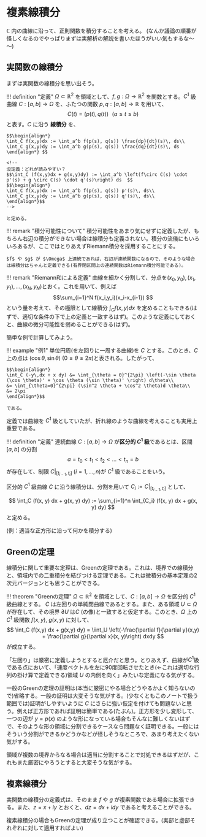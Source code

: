 # 複素線積分


$\mathbb{C}$ 内の曲線に沿って、正則関数を積分することを考える。
(なんか議論の順番が怪しくなるのでやっぱりまずは実解析の解説を書いたほうがいい気もするな～～)


## 実関数の線積分
まずは実関数の線積分を思い出そう。

!!! definition "定義"
    $\Omega \subset \mathbb{R}^2$ を領域として、$f, g: \Omega \to \mathbb{R}^2$ を関数とする。$C^1$ 級曲線 $C: [a,b] \to \Omega$ を、ふたつの関数 $p, q: [a,b] \to \mathbb{R}$ を用いて、
    $$C(t)=(p(t), q(t)) \,\,\,\,(a \leq t \leq b) $$
    と表す。$C$ に沿う **線積分** を、

    $$\begin{align*}
    \int_C f(x,y)dx := \int_a^b f(p(s), q(s)) \frac{dp}{dt}(s)\, ds\\
    \int_C g(x,y)dy := \int_a^b g(p(s), q(s)) \frac{dq}{dt}(s)\, ds
    \end{align*} $$

    <!--
    没定義：どれが読みやすい？
    $$\int_C (f(x,y)dx + g(x,y)dy) := \int_a^b \left(f\circ C(s) \cdot p'(s) + g \circ C(s) \cdot q'(s)\right) ds  $$
    $$\begin{align*}
    \int_C f(x,y)dx := \int_a^b f(p(s), q(s)) p'(s)\, ds\\
    \int_C g(x,y)dy := \int_a^b g(p(s), q(s)) q'(s)\, ds\\
    \end{align*}$$
    -->

    と定める。

!!! remark "積分可能性について"
    積分可能性をあまり気にせずに定義したが、もちろん右辺の積分ができない場合は線積分も定義されない。積分の流儀にもいろいろあるが、ここではとりあえずRiemann積分を採用することにする。

    $f$ や $g$ が $\Omega$ 上連続であれば、右辺が連続関数になるので、そのような場合は線積分はちゃんと定義できる(有界閉区間上の連続関数はRiemann積分可能である)。

!!! remark "Riemann和による定義"
    曲線を細かく分割して、分点を$(x_0, y_0), (x_1, y_1), \ldots, (x_N, y_N)$とおく。これを用いて、例えば
    $$\sum_{i=1}^N f(x_i,y_i)(x_i-x_{i-1}) $$
    という量を考えて、その極限として線積分 $\int_C f(x,y)dx$ を定めることもできる(はずで、適切な条件の下で上の定義と一致するはず)。このような定義にしておくと、曲線の微分可能性を弱めることができる(はず)。

簡単な例で計算してみよう。

!!! example "例1"
    単位円周(を左回りに一周する曲線)を $C$ とする。このとき、$C$ 上の点は $(\cos \theta, \sin \theta)$ ($0 \leq \theta \leq 2\pi$)と表される。したがって、
    
    $$\begin{align*}
    \int_C (-y\,dx + x dy) &= \int_{\theta = 0}^{2\pi} \left(-\sin \theta (\cos \theta)' + \cos \theta (\sin \theta)' \right) d\theta\\
    &= \int_{\theta=0}^{2\pi} (\sin^2 \theta + \cos^2 \theta)d \theta\\
    &= 2\pi
    \end{align*}$$

    である。

定義では曲線を $C^1$ 級としていたが、折れ線のような曲線を考えることも実用上重要である。

!!! definition "定義"
    連続曲線 $C: [a, b] \to \Omega$ が**区分的 $C^1$ 級**であるとは、区間 $[a, b]$ の分割
    $$ a = t_0 < t_1 < t_2 < \ldots < t_n = b $$
    が存在して、制限 $C|_{[t_{i-1}, t_i]}$ ($i=1, \ldots, n$)が $C^1$ 級であることをいう。

区分的 $C^1$ 級曲線 $C$ に沿う線積分は、分割を用いて $C_i := C|_{[t_{i-1}, t_i]}$ として、

$$ \int_C (f(x, y) dx + g(x, y) dy) := \sum_{i=1}^n \int_{C_i} (f(x, y) dx + g(x, y) dy) $$
と定める。

(例：適当な正方形に沿って何かを積分する)


## Greenの定理
線積分に関して重要な定理は、Greenの定理である。これは、境界での線積分と、領域内での二重積分を結びつける定理である。これは微積分の基本定理の2次元バージョンとも思うことができる。

!!! theorem "Greenの定理"
    $\Omega \subset \mathbb{R}^2$ を領域として、$C: [a, b] \to \Omega$ を区分的 $C^1$ 級曲線とする。
    $C$ は左回りの単純閉曲線であるとする。また、ある領域 $U \subset \Omega$ が存在して、その境界 $\partial U$ は$C$ (の像)と一致すると仮定する。このとき、$\Omega$ 上の $C^1$ 級関数 $f(x,y)$, $g(x,y)$ に対して、
    $$ \int_C (f(x,y) dx + g(x,y) dy) = \iint_U \left(-\frac{\partial f}{\partial y}(x,y) + \frac{\partial g}{\partial x}(x, y)\right) dxdy $$
    が成立する。

「左回り」は厳密に定義しようとすると厄介だと思う。とりあえず、曲線が$C^1$級である点において、「速度ベクトルを左に90度回転させたとき(←これは適切な行列の掛け算で定義できる)領域 $U$ の内側を向く」みたいな定義になる気がする。

一般のGreenの定理の証明は(本当に厳密にやる場合どうやるかよく知らないので)省略する。一般の証明は大変そうな気がする。(少なくともこのノートで扱う範囲では)証明がしやすいように $C$ にさらに強い仮定を付けても問題ないと思う。例えば正方形であれば証明は簡単である(たぶん)。正方形を少し変形して、一つの辺が $y = p(x)$ のような形になっている場合もそんなに難しくないはずで、そのような形の領域に分割できるケースなら問題なく証明できる。一般にはそういう分割ができるかどうかなどが怪しそうなところで、あまり考えたくない気がする。

領域が複数の境界からなる場合は適当に分割することで対処できるはずだが、これもまた厳密にやろうとすると大変そうな気がする。

## 複素線積分
実関数の線積分の定義式は、そのまま $f$ や $g$ が複素関数である場合に拡張できる。また、$z = x + iy$ とおくと、$dz = dx + i dy$ であると考えることができる。

複素線積分の場合もGreenの定理が成り立つことが確認できる。(実部と虚部それぞれに対して適用すればよい)
